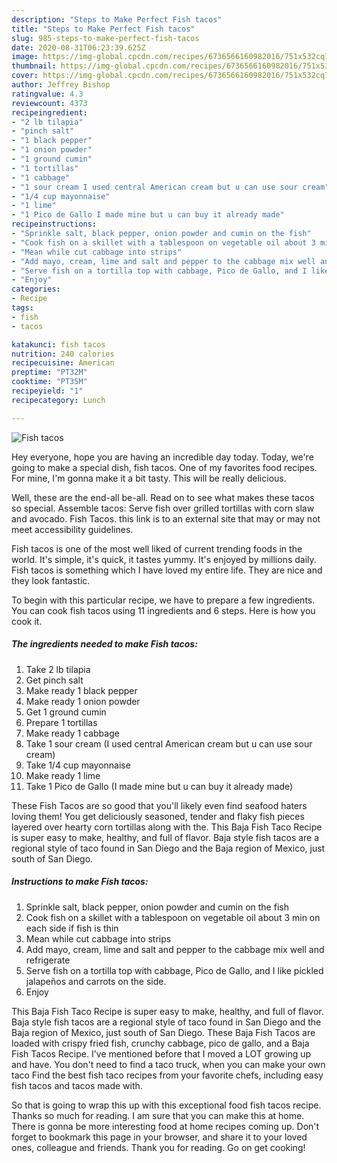 ```yaml
---
description: "Steps to Make Perfect Fish tacos"
title: "Steps to Make Perfect Fish tacos"
slug: 985-steps-to-make-perfect-fish-tacos
date: 2020-08-31T06:23:39.625Z
image: https://img-global.cpcdn.com/recipes/6736566160982016/751x532cq70/fish-tacos-recipe-main-photo.jpg
thumbnail: https://img-global.cpcdn.com/recipes/6736566160982016/751x532cq70/fish-tacos-recipe-main-photo.jpg
cover: https://img-global.cpcdn.com/recipes/6736566160982016/751x532cq70/fish-tacos-recipe-main-photo.jpg
author: Jeffrey Bishop
ratingvalue: 4.3
reviewcount: 4373
recipeingredient:
- "2 lb tilapia"
- "pinch salt"
- "1 black pepper"
- "1 onion powder"
- "1 ground cumin"
- "1 tortillas"
- "1 cabbage"
- "1 sour cream I used central American cream but u can use sour cream"
- "1/4 cup mayonnaise"
- "1 lime"
- "1 Pico de Gallo I made mine but u can buy it already made"
recipeinstructions:
- "Sprinkle salt, black pepper, onion powder and cumin on the fish"
- "Cook fish on a skillet with a tablespoon on vegetable oil about 3 min on each side if fish is thin"
- "Mean while cut cabbage into strips"
- "Add mayo, cream, lime and salt and pepper to the cabbage mix well and refrigerate"
- "Serve fish on a tortilla top with cabbage, Pico de Gallo, and I like pickled jalapeños and carrots on the side."
- "Enjoy"
categories:
- Recipe
tags:
- fish
- tacos

katakunci: fish tacos 
nutrition: 240 calories
recipecuisine: American
preptime: "PT32M"
cooktime: "PT35M"
recipeyield: "1"
recipecategory: Lunch

---
```



![Fish tacos](https://img-global.cpcdn.com/recipes/6736566160982016/751x532cq70/fish-tacos-recipe-main-photo.jpg)

Hey everyone, hope you are having an incredible day today. Today, we're going to make a special dish, fish tacos. One of my favorites food recipes. For mine, I'm gonna make it a bit tasty. This will be really delicious.

Well, these are the end-all be-all. Read on to see what makes these tacos so special. Assemble tacos: Serve fish over grilled tortillas with corn slaw and avocado. Fish Tacos. this link is to an external site that may or may not meet accessibility guidelines.

Fish tacos is one of the most well liked of current trending foods in the world. It's simple, it's quick, it tastes yummy. It's enjoyed by millions daily. Fish tacos is something which I have loved my entire life. They are nice and they look fantastic.


To begin with this particular recipe, we have to prepare a few ingredients. You can cook fish tacos using 11 ingredients and 6 steps. Here is how you cook it.

<!--inarticleads1-->

##### The ingredients needed to make Fish tacos:

1. Take 2 lb tilapia
1. Get pinch salt
1. Make ready 1 black pepper
1. Make ready 1 onion powder
1. Get 1 ground cumin
1. Prepare 1 tortillas
1. Make ready 1 cabbage
1. Take 1 sour cream (I used central American cream but u can use sour cream)
1. Take 1/4 cup mayonnaise
1. Make ready 1 lime
1. Take 1 Pico de Gallo (I made mine but u can buy it already made)


These Fish Tacos are so good that you&#39;ll likely even find seafood haters loving them! You get deliciously seasoned, tender and flaky fish pieces layered over hearty corn tortillas along with the. This Baja Fish Taco Recipe is super easy to make, healthy, and full of flavor. Baja style fish tacos are a regional style of taco found in San Diego and the Baja region of Mexico, just south of San Diego. 

<!--inarticleads2-->

##### Instructions to make Fish tacos:

1. Sprinkle salt, black pepper, onion powder and cumin on the fish
1. Cook fish on a skillet with a tablespoon on vegetable oil about 3 min on each side if fish is thin
1. Mean while cut cabbage into strips
1. Add mayo, cream, lime and salt and pepper to the cabbage mix well and refrigerate
1. Serve fish on a tortilla top with cabbage, Pico de Gallo, and I like pickled jalapeños and carrots on the side.
1. Enjoy


This Baja Fish Taco Recipe is super easy to make, healthy, and full of flavor. Baja style fish tacos are a regional style of taco found in San Diego and the Baja region of Mexico, just south of San Diego. These Baja Fish Tacos are loaded with crispy fried fish, crunchy cabbage, pico de gallo, and a Baja Fish Tacos Recipe. I&#39;ve mentioned before that I moved a LOT growing up and have. You don&#39;t need to find a taco truck, when you can make your own taco Find the best fish taco recipes from your favorite chefs, including easy fish tacos and tacos made with. 

So that is going to wrap this up with this exceptional food fish tacos recipe. Thanks so much for reading. I am sure that you can make this at home. There is gonna be more interesting food at home recipes coming up. Don't forget to bookmark this page in your browser, and share it to your loved ones, colleague and friends. Thank you for reading. Go on get cooking!
